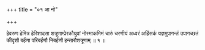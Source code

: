 +++
title = "०१ आ नो"

+++

हेवरुण हेमित्र हेरिशादसा शत्रूणाम्प्रेरकौयुवां नोस्माकमिमं चारुं चरणीयं अध्वरं अहिंसकं यज्ञमुपागन्तं उपागच्छतं कीदृशौ बर्हणा परिबर्हणौ निबर्हणौ हन्तारौशत्रूणाम् ॥ १ ॥